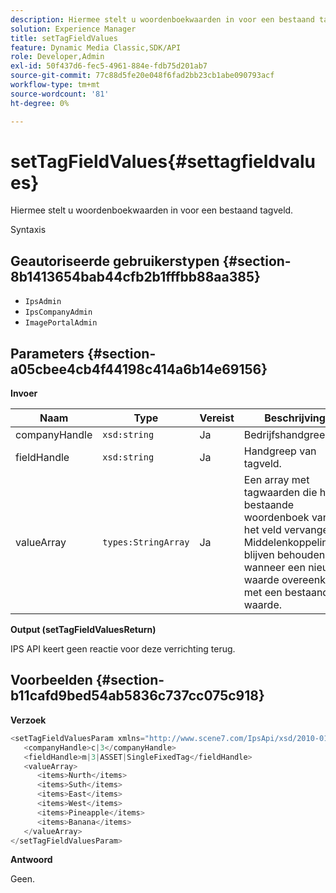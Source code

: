 ```yaml
---
description: Hiermee stelt u woordenboekwaarden in voor een bestaand tagveld.
solution: Experience Manager
title: setTagFieldValues
feature: Dynamic Media Classic,SDK/API
role: Developer,Admin
exl-id: 50f437d6-fec5-4961-884e-fdb75d201ab7
source-git-commit: 77c88d5fe20e048f6fad2bb23cb1abe090793acf
workflow-type: tm+mt
source-wordcount: '81'
ht-degree: 0%

---
```


# setTagFieldValues{#settagfieldvalues}

Hiermee stelt u woordenboekwaarden in voor een bestaand tagveld.

Syntaxis

## Geautoriseerde gebruikerstypen {#section-8b1413654bab44cfb2b1fffbb88aa385}

* `IpsAdmin`
* `IpsCompanyAdmin`
* `ImagePortalAdmin`

## Parameters {#section-a05cbee4cb4f44198c414a6b14e69156}

**Invoer**

| Naam | Type | Vereist | Beschrijving |
|---|---|---|---|
| companyHandle | `xsd:string` | Ja | Bedrijfshandgreep. |
| fieldHandle | `xsd:string` | Ja | Handgreep van tagveld. |
| valueArray | `types:StringArray` | Ja | Een array met tagwaarden die het bestaande woordenboek van het veld vervangen. Middelenkoppelingen blijven behouden wanneer een nieuwe waarde overeenkomt met een bestaande waarde. |

**Output (setTagFieldValuesReturn)**

IPS API keert geen reactie voor deze verrichting terug.

## Voorbeelden {#section-b11cafd9bed54ab5836c737cc075c918}

**Verzoek**

```java
<setTagFieldValuesParam xmlns="http://www.scene7.com/IpsApi/xsd/2010-01-31">
   <companyHandle>c|3</companyHandle>
   <fieldHandle>m|3|ASSET|SingleFixedTag</fieldHandle>
   <valueArray>
      <items>Nurth</items>
      <items>Suth</items>
      <items>East</items>
      <items>West</items>
      <items>Pineapple</items>
      <items>Banana</items>
   </valueArray>
</setTagFieldValuesParam>
```

**Antwoord**

Geen.
